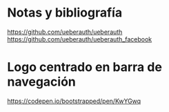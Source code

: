 # Notas y bibliografía

https://github.com/ueberauth/ueberauth
https://github.com/ueberauth/ueberauth_facebook

# Logo centrado en barra de navegación

https://codepen.io/bootstrapped/pen/KwYGwq